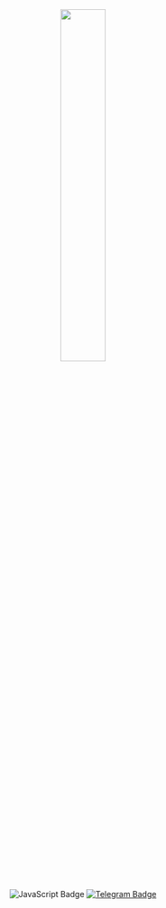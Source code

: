 <div id="header" align="center">
  <img src="https://media1.giphy.com/media/v1.Y2lkPTc5MGI3NjExeTlpOGczb29vYTAzanJyM2w0YWNxaXI0cDYzYzg1N3p4Zmxkdm1zMiZlcD12MV9pbnRlcm5hbF9naWZfYnlfaWQmY3Q9Zw/qgQUggAC3Pfv687qPC/giphy.gif" width="40%" height="40%" />
</div>
<div id="badges" align="center">
  <img src="https://img.shields.io/badge/I%E2%99%A5JavaScript-003342?logo=javascript&logoColor=yellow&style=for-the-badge" alt="JavaScript Badge"/>
  <a href="https://t.me/Ow1Max">
    <img src="https://img.shields.io/badge/Telegram-003342?logo=telegram&logoColor=white&style=for-the-badge" alt="Telegram Badge"/>
  </a>
</div>
